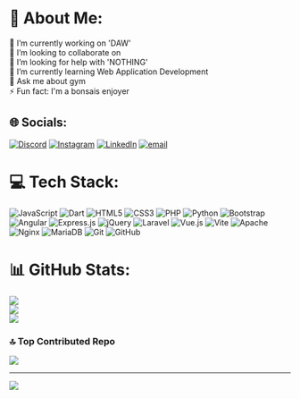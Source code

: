 # 💫 About Me:
🔭 I’m currently working on 'DAW'<br>👯 I’m looking to collaborate on<br>🤝 I’m looking for help with 'NOTHING'<br>🌱 I’m currently learning Web Application Development<br>💬 Ask me about gym<br>⚡ Fun fact: I'm a bonsais enjoyer


## 🌐 Socials:
[![Discord](https://img.shields.io/badge/Discord-%237289DA.svg?logo=discord&logoColor=white)](https://discord.gg/javiercruz) [![Instagram](https://img.shields.io/badge/Instagram-%23E4405F.svg?logo=Instagram&logoColor=white)](https://instagram.com/javicruuz_) [![LinkedIn](https://img.shields.io/badge/LinkedIn-%230077B5.svg?logo=linkedin&logoColor=white)](https://linkedin.com/in/javiercruzrojas) [![email](https://img.shields.io/badge/Email-D14836?logo=gmail&logoColor=white)](mailto:javiercruz.business@gmail.com) 

# 💻 Tech Stack:
![JavaScript](https://img.shields.io/badge/javascript-%23323330.svg?style=plastic&logo=javascript&logoColor=%23F7DF1E) ![Dart](https://img.shields.io/badge/dart-%230175C2.svg?style=plastic&logo=dart&logoColor=white) ![HTML5](https://img.shields.io/badge/html5-%23E34F26.svg?style=plastic&logo=html5&logoColor=white) ![CSS3](https://img.shields.io/badge/css3-%231572B6.svg?style=plastic&logo=css3&logoColor=white) ![PHP](https://img.shields.io/badge/php-%23777BB4.svg?style=plastic&logo=php&logoColor=white) ![Python](https://img.shields.io/badge/python-3670A0?style=plastic&logo=python&logoColor=ffdd54) ![Bootstrap](https://img.shields.io/badge/bootstrap-%238511FA.svg?style=plastic&logo=bootstrap&logoColor=white) ![Angular](https://img.shields.io/badge/angular-%23DD0031.svg?style=plastic&logo=angular&logoColor=white) ![Express.js](https://img.shields.io/badge/express.js-%23404d59.svg?style=plastic&logo=express&logoColor=%2361DAFB) ![jQuery](https://img.shields.io/badge/jquery-%230769AD.svg?style=plastic&logo=jquery&logoColor=white) ![Laravel](https://img.shields.io/badge/laravel-%23FF2D20.svg?style=plastic&logo=laravel&logoColor=white) ![Vue.js](https://img.shields.io/badge/vue.js-%2335495e.svg?style=plastic&logo=vuedotjs&logoColor=%234FC08D) ![Vite](https://img.shields.io/badge/vite-%23646CFF.svg?style=plastic&logo=vite&logoColor=white) ![Apache](https://img.shields.io/badge/apache-%23D42029.svg?style=plastic&logo=apache&logoColor=white) ![Nginx](https://img.shields.io/badge/nginx-%23009639.svg?style=plastic&logo=nginx&logoColor=white) ![MariaDB](https://img.shields.io/badge/MariaDB-003545?style=plastic&logo=mariadb&logoColor=white) ![Git](https://img.shields.io/badge/git-%23F05033.svg?style=plastic&logo=git&logoColor=white) ![GitHub](https://img.shields.io/badge/github-%23121011.svg?style=plastic&logo=github&logoColor=white)
# 📊 GitHub Stats:
![](https://github-readme-stats.vercel.app/api?username=javizuurc&theme=radical&hide_border=false&include_all_commits=true&count_private=true)<br/>
![](https://github-readme-streak-stats.herokuapp.com/?user=javizuurc&theme=radical&hide_border=false)<br/>
![](https://github-readme-stats.vercel.app/api/top-langs/?username=javizuurc&theme=radical&hide_border=false&include_all_commits=true&count_private=true&layout=compact)

### 🔝 Top Contributed Repo
![](https://github-contributor-stats.vercel.app/api?username=javizuurc&limit=5&theme=dark&combine_all_yearly_contributions=true)

---
[![](https://visitcount.itsvg.in/api?id=javizuurc&icon=2&color=0)](https://visitcount.itsvg.in)

<!-- Proudly created with GPRM ( https://gprm.itsvg.in ) -->
